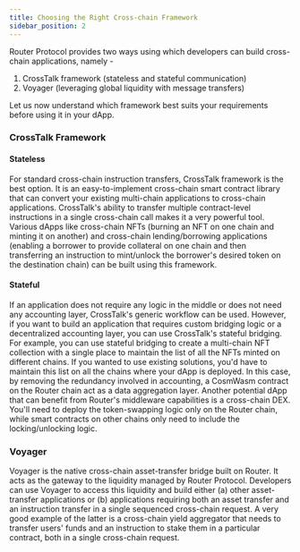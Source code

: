 ```yaml
---
title: Choosing the Right Cross-chain Framework
sidebar_position: 2
---
```


Router Protocol provides two ways using which developers can build cross-chain applications, namely -


1. CrossTalk framework (stateless and stateful communication)
2. Voyager (leveraging global liquidity with message transfers)

Let us now understand which framework best suits your requirements before using it in your dApp. 


### CrossTalk Framework
#### Stateless
For standard cross-chain instruction transfers, CrossTalk framework is the best option. It is an easy-to-implement cross-chain smart contract library that can convert your existing multi-chain applications to cross-chain applications. CrossTalk's ability to transfer multiple contract-level instructions in a single cross-chain call makes it a very powerful tool. Various dApps like cross-chain NFTs (burning an NFT on one chain and minting it on another) and cross-chain lending/borrowing applications (enabling a borrower to provide collateral on one chain and then transferring an instruction to mint/unlock the borrower's desired token on the destination chain) can be built using this framework.


#### Stateful
If an application does not require any logic in the middle or does not need any accounting layer, CrossTalk's generic workflow can be used. However, if you want to build an application that requires custom bridging logic or a decentralized accounting layer, you can use CrossTalk's stateful bridging. For example, you can use stateful bridging to create a multi-chain NFT collection with a single place to maintain the list of all the NFTs minted on different chains. If you wanted to use existing solutions, you'd have to maintain this list on all the chains where your dApp is deployed. In this case, by removing the redundancy involved in accounting, a CosmWasm contract on the Router chain act as a data aggregation layer. Another potential dApp that can benefit from Router's middleware capabilities is a cross-chain DEX. You'll need to deploy the token-swapping logic only on the Router chain, while smart contracts on other chains only need to include the locking/unlocking logic. 


### Voyager
Voyager is the native cross-chain asset-transfer bridge built on Router. It acts as the gateway to the liquidity managed by Router Protocol. Developers can use Voyager to access this liquidity and build either (a) other asset-transfer applications or (b) applications requiring both an asset transfer and an instruction transfer in a single sequenced cross-chain request. A very good example of the latter is a cross-chain yield aggregator that needs to transfer users' funds and an instruction to stake them in a particular contract, both in a single cross-chain request. 
